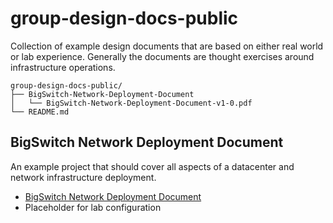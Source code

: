 # group-design-docs-public

Collection of example design documents that are based on either real world or lab experience. Generally the documents are thought exercises around infrastructure operations.

```
group-design-docs-public/
├── BigSwitch-Network-Deployment-Document
│   └── BigSwitch-Network-Deployment-Document-v1-0.pdf
└── README.md
```

## BigSwitch Network Deployment Document

An example project that should cover all aspects of a datacenter and network infrastructure deployment.

- [BigSwitch Network Deployment Document](https://github.com/hmoats/group-design-docs-public/blob/master/BigSwitch-Network-Deployment-Document/BigSwitch-Network-Deployment-Document-v1-0.pdf)
- Placeholder for lab configuration
